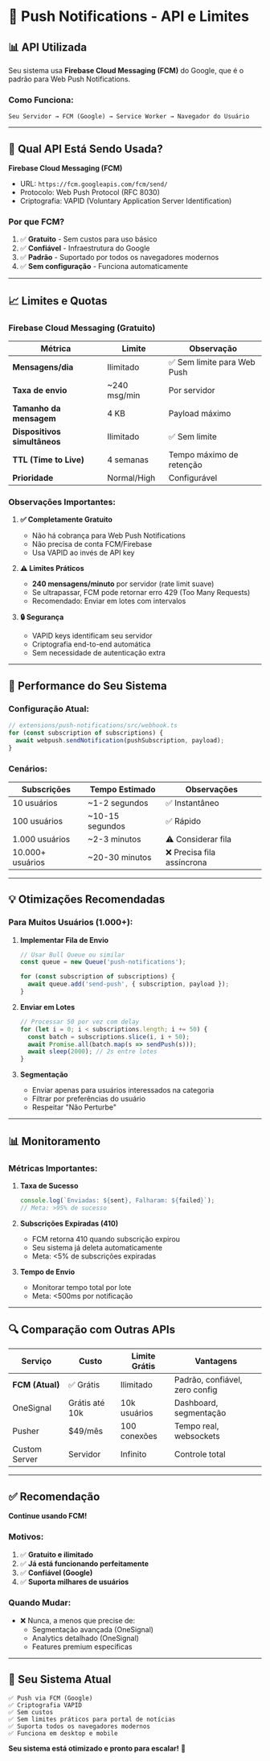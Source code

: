 # 🔔 Push Notifications - API e Limites

## 📊 API Utilizada

Seu sistema usa **Firebase Cloud Messaging (FCM)** do Google, que é o padrão para Web Push Notifications.

### Como Funciona:
```
Seu Servidor → FCM (Google) → Service Worker → Navegador do Usuário
```

---

## 🎯 Qual API Está Sendo Usada?

**Firebase Cloud Messaging (FCM)**
- URL: `https://fcm.googleapis.com/fcm/send/`
- Protocolo: Web Push Protocol (RFC 8030)
- Criptografia: VAPID (Voluntary Application Server Identification)

### Por que FCM?
1. ✅ **Gratuito** - Sem custos para uso básico
2. ✅ **Confiável** - Infraestrutura do Google
3. ✅ **Padrão** - Suportado por todos os navegadores modernos
4. ✅ **Sem configuração** - Funciona automaticamente

---

## 📈 Limites e Quotas

### **Firebase Cloud Messaging (Gratuito)**

| Métrica | Limite | Observação |
|---------|--------|------------|
| **Mensagens/dia** | Ilimitado | ✅ Sem limite para Web Push |
| **Taxa de envio** | ~240 msg/min | Por servidor |
| **Tamanho da mensagem** | 4 KB | Payload máximo |
| **Dispositivos simultâneos** | Ilimitado | ✅ Sem limite |
| **TTL (Time to Live)** | 4 semanas | Tempo máximo de retenção |
| **Prioridade** | Normal/High | Configurável |

### **Observações Importantes:**

1. **✅ Completamente Gratuito**
   - Não há cobrança para Web Push Notifications
   - Não precisa de conta FCM/Firebase
   - Usa VAPID ao invés de API key

2. **⚠️ Limites Práticos**
   - **240 mensagens/minuto** por servidor (rate limit suave)
   - Se ultrapassar, FCM pode retornar erro 429 (Too Many Requests)
   - Recomendado: Enviar em lotes com intervalos

3. **🔒 Segurança**
   - VAPID keys identificam seu servidor
   - Criptografia end-to-end automática
   - Sem necessidade de autenticação extra

---

## 🚀 Performance do Seu Sistema

### **Configuração Atual:**

```typescript
// extensions/push-notifications/src/webhook.ts
for (const subscription of subscriptions) {
  await webpush.sendNotification(pushSubscription, payload);
}
```

### **Cenários:**

| Subscrições | Tempo Estimado | Observações |
|-------------|----------------|-------------|
| 10 usuários | ~1-2 segundos | ✅ Instantâneo |
| 100 usuários | ~10-15 segundos | ✅ Rápido |
| 1.000 usuários | ~2-3 minutos | ⚠️ Considerar fila |
| 10.000+ usuários | ~20-30 minutos | ❌ Precisa fila assíncrona |

---

## 💡 Otimizações Recomendadas

### **Para Muitos Usuários (1.000+):**

1. **Implementar Fila de Envio**
   ```javascript
   // Usar Bull Queue ou similar
   const queue = new Queue('push-notifications');
   
   for (const subscription of subscriptions) {
     await queue.add('send-push', { subscription, payload });
   }
   ```

2. **Enviar em Lotes**
   ```javascript
   // Processar 50 por vez com delay
   for (let i = 0; i < subscriptions.length; i += 50) {
     const batch = subscriptions.slice(i, i + 50);
     await Promise.all(batch.map(s => sendPush(s)));
     await sleep(2000); // 2s entre lotes
   }
   ```

3. **Segmentação**
   - Enviar apenas para usuários interessados na categoria
   - Filtrar por preferências do usuário
   - Respeitar "Não Perturbe"

---

## 📊 Monitoramento

### **Métricas Importantes:**

1. **Taxa de Sucesso**
   ```javascript
   console.log(`Enviadas: ${sent}, Falharam: ${failed}`);
   // Meta: >95% de sucesso
   ```

2. **Subscrições Expiradas (410)**
   - FCM retorna 410 quando subscrição expirou
   - Seu sistema já deleta automaticamente
   - Meta: <5% de subscrições expiradas

3. **Tempo de Envio**
   - Monitorar tempo total por lote
   - Meta: <500ms por notificação

---

## 🔍 Comparação com Outras APIs

| Serviço | Custo | Limite Grátis | Vantagens |
|---------|-------|---------------|-----------|
| **FCM (Atual)** | ✅ Grátis | Ilimitado | Padrão, confiável, zero config |
| OneSignal | Grátis até 10k | 10k usuários | Dashboard, segmentação |
| Pusher | $49/mês | 100 conexões | Tempo real, websockets |
| Custom Server | Servidor | Infinito | Controle total |

---

## ✅ Recomendação

**Continue usando FCM!** 

### Motivos:
1. ✅ **Gratuito e ilimitado**
2. ✅ **Já está funcionando perfeitamente**
3. ✅ **Confiável (Google)**
4. ✅ **Suporta milhares de usuários**

### Quando Mudar:
- ❌ Nunca, a menos que precise de:
  - Segmentação avançada (OneSignal)
  - Analytics detalhado (OneSignal)
  - Features premium específicas

---

## 🎯 Seu Sistema Atual

```
✅ Push via FCM (Google)
✅ Criptografia VAPID
✅ Sem custos
✅ Sem limites práticos para portal de notícias
✅ Suporta todos os navegadores modernos
✅ Funciona em desktop e mobile
```

**Seu sistema está otimizado e pronto para escalar!** 🚀

